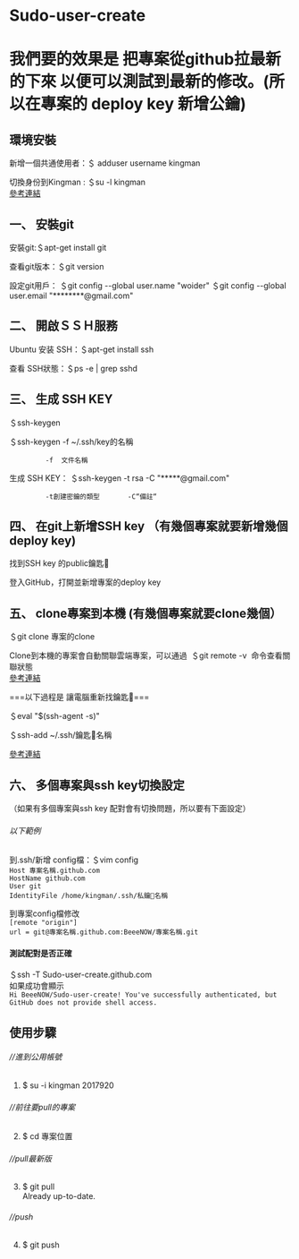 # Sudo-user-create

# 我們要的效果是 把專案從github拉最新的下來 以便可以測試到最新的修改。(所以在專案的 deploy key 新增公鑰)


## 環境安裝

新增一個共通使用者：＄ adduser username kingman


切換身份到Kingman : ＄su -l kingman  
[參考連結](https://www.digitalocean.com/community/tutorials/how-to-create-a-sudo-user-on-ubuntu-quickstart)

## 一、 安裝git

  安裝git:＄apt-get install git

  查看git版本：＄git version

  設定git用戶：
  ＄git config --global user.name "woider"
  ＄git config --global user.email "********@gmail.com"


## 二、 開啟ＳＳＨ服務

  Ubuntu 安装 SSH：＄apt-get install ssh

  查看 SSH狀態：＄ps -e | grep sshd 

## 三、 生成 SSH KEY  
  ＄ssh-keygen

  ＄ssh-keygen -f ~/.ssh/key的名稱

             -f  文件名稱  
生成 SSH KEY： ＄ssh-keygen -t rsa -C  "*****@gmail.com"

             -t創建密鑰的類型       -C“備註“

 ## 四、 在git上新增SSH key （有幾個專案就要新增幾個deploy key)
  找到SSH key 的public鑰匙🔑

  登入GitHub，打開並新增專案的deploy key

## 五、 clone專案到本機 (有幾個專案就要clone幾個）

  ＄git clone  專案的clone

  Clone到本機的專案會自動關聯雲端專案，可以通過  ＄git remote -v  命令查看關聯狀態  
  [參考連結](https://www.cnblogs.com/woider/p/6533709.html)

===以下過程是 讓電腦重新找鑰匙🔑===

＄eval "$(ssh-agent -s)"

＄ssh-add ~/.ssh/鑰匙🔑名稱  

[參考連結]( https://help.github.com/articles/generating-a-new-ssh-key-and-adding-it-to-the-ssh-agent/)

## 六、 多個專案與ssh key切換設定  
（如果有多個專案與ssh key 配對會有切換問題，所以要有下面設定）  
###### 以下範例  

到.ssh/新增 config檔：＄vim config  
`Host 專案名稱.github.com`  
`HostName github.com`  
`User git`  
`IdentityFile /home/kingman/.ssh/私鑰🔑名稱`

到專案config檔修改  
`[remote "origin"]`  
`url = git@專案名稱.github.com:BeeeNOW/專案名稱.git`

#### 測試配對是否正確  
＄ssh -T Sudo-user-create.github.com  
如果成功會顯示  
`Hi BeeeNOW/Sudo-user-create! You've successfully authenticated, but GitHub does not provide shell access.`

## 使用步驟
###### //進到公用帳號
1. $ su -i kingman 
2017920
###### //前往要pull的專案
2. $ cd 專案位置   
###### //pull最新版
3. $ git pull     
Already up-to-date.
###### //push
4. $ git push

